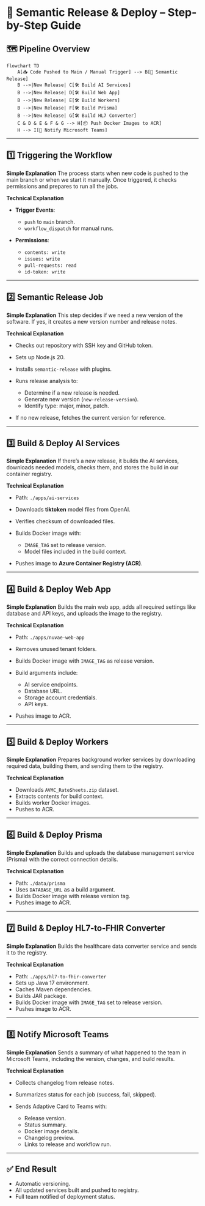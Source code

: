 # 🚀 Semantic Release & Deploy – Step-by-Step Guide

## 🗺️ Pipeline Overview

```mermaid
flowchart TD
    A[📥 Code Pushed to Main / Manual Trigger] --> B[🤖 Semantic Release]
    B -->|New Release| C[🛠️ Build AI Services]
    B -->|New Release| D[🛠️ Build Web App]
    B -->|New Release| E[🛠️ Build Workers]
    B -->|New Release| F[🛠️ Build Prisma]
    B -->|New Release| G[🛠️ Build HL7 Converter]
    C & D & E & F & G --> H[📦 Push Docker Images to ACR]
    H --> I[💬 Notify Microsoft Teams]
````

---

## 1️⃣ Triggering the Workflow

**Simple Explanation**
The process starts when new code is pushed to the main branch or when we start it manually. Once triggered, it checks permissions and prepares to run all the jobs.

**Technical Explanation**

* **Trigger Events**:

  * `push` to `main` branch.
  * `workflow_dispatch` for manual runs.
* **Permissions**:

  * `contents: write`
  * `issues: write`
  * `pull-requests: read`
  * `id-token: write`

---

## 2️⃣ Semantic Release Job

**Simple Explanation**
This step decides if we need a new version of the software. If yes, it creates a new version number and release notes.

**Technical Explanation**

* Checks out repository with SSH key and GitHub token.
* Sets up Node.js 20.
* Installs `semantic-release` with plugins.
* Runs release analysis to:

  * Determine if a new release is needed.
  * Generate new version (`new-release-version`).
  * Identify type: major, minor, patch.
* If no new release, fetches the current version for reference.

---

## 3️⃣ Build & Deploy AI Services

**Simple Explanation**
If there’s a new release, it builds the AI services, downloads needed models, checks them, and stores the build in our container registry.

**Technical Explanation**

* Path: `./apps/ai-services`
* Downloads **tiktoken** model files from OpenAI.
* Verifies checksum of downloaded files.
* Builds Docker image with:

  * `IMAGE_TAG` set to release version.
  * Model files included in the build context.
* Pushes image to **Azure Container Registry (ACR)**.

---

## 4️⃣ Build & Deploy Web App

**Simple Explanation**
Builds the main web app, adds all required settings like database and API keys, and uploads the image to the registry.

**Technical Explanation**

* Path: `./apps/nuvae-web-app`
* Removes unused tenant folders.
* Builds Docker image with `IMAGE_TAG` as release version.
* Build arguments include:

  * AI service endpoints.
  * Database URL.
  * Storage account credentials.
  * API keys.
* Pushes image to ACR.

---

## 5️⃣ Build & Deploy Workers

**Simple Explanation**
Prepares background worker services by downloading required data, building them, and sending them to the registry.

**Technical Explanation**

* Downloads `AVMC_RateSheets.zip` dataset.
* Extracts contents for build context.
* Builds worker Docker images.
* Pushes to ACR.

---

## 6️⃣ Build & Deploy Prisma

**Simple Explanation**
Builds and uploads the database management service (Prisma) with the correct connection details.

**Technical Explanation**

* Path: `./data/prisma`
* Uses `DATABASE_URL` as a build argument.
* Builds Docker image with release version tag.
* Pushes image to ACR.

---

## 7️⃣ Build & Deploy HL7-to-FHIR Converter

**Simple Explanation**
Builds the healthcare data converter service and sends it to the registry.

**Technical Explanation**

* Path: `./apps/hl7-to-fhir-converter`
* Sets up Java 17 environment.
* Caches Maven dependencies.
* Builds JAR package.
* Builds Docker image with `IMAGE_TAG` set to release version.
* Pushes image to ACR.

---

## 8️⃣ Notify Microsoft Teams

**Simple Explanation**
Sends a summary of what happened to the team in Microsoft Teams, including the version, changes, and build results.

**Technical Explanation**

* Collects changelog from release notes.
* Summarizes status for each job (success, fail, skipped).
* Sends Adaptive Card to Teams with:

  * Release version.
  * Status summary.
  * Docker image details.
  * Changelog preview.
  * Links to release and workflow run.

---

## ✅ End Result

* Automatic versioning.
* All updated services built and pushed to registry.
* Full team notified of deployment status.

